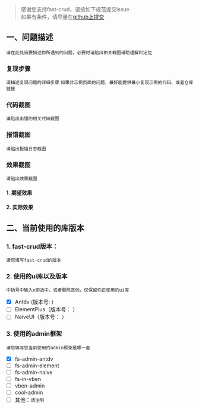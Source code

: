 > 感谢您支持fast-crud，请按如下规范提交issue    
> 如果有条件，请尽量在[github上提交](https://github.com/fast-crud/fast-crud/issues)


## 一、问题描述
`请在此处简要描述你所遇到的问题，必要时请贴出相关截图辅助理解和定位`

### 复现步骤
`请描述复现问题的详细步骤`
`如果非示例页面的问题，最好能提供最小复现示例的代码、或者仓库链接`

### 代码截图
`请贴出出错的相关代码截图`

### 报错截图
`请贴出报错日志截图`

### 效果截图
`请贴出效果截图`
#### 1. 期望效果

#### 2. 实际效果


## 二、当前使用的库版本
### 1. fast-crud版本：
`请您填写fast-crud的版本`
### 2. 使用的ui库以及版本
`中括号中输入x即选中，或者删除其他，仅保留你正使用的ui库`
- [x] Antdv (版本号:           )
- [ ] ElementPlus（版本号：          ）
- [ ] NaiveUI（版本号：               ）

### 3. 使用的admin框架
`请您填写您当前使用的admin框架是哪一套`
- [x] fs-admin-antdv
- [ ] fs-admin-element
- [ ] fs-admin-naive
- [ ] fs-in-vben
- [ ] vben-admin
- [ ] cool-admin
- [ ] 其他：`请注明`
